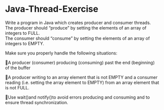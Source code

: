 # Java-Thread-Exercise

Write  a  program  in  Java  which  creates  producer  and  consumer  threads.  
The producer should  “produce”  by  setting  the  elements  of  an  array  of  integers  to FULL.  
The  consumer  should “consume” by setting the elements of an array of integers to EMPTY. 

Make sure you properly handle the following situations:

A  producer  (consumer)  producing  (consuming)  past  the  end  (beginning)  of  the buffer

A  producer  writing  to  an  array  element that  is  not  EMPTY  and  a  consumer reading  (i.e.  setting  the  array  element  to  EMPTY)  from  an  array  element  that  is not FULL.

Use wait()and notify()to  avoid errors  producing  and  consuming  and  to  ensure thread synchronization.
